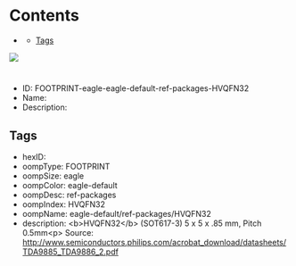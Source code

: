 



Contents
========

* [](#)
	* [Tags](#tags)
  
![][im]
# 

- ID: FOOTPRINT-eagle-eagle-default-ref-packages-HVQFN32
- Name: 
- Description: 

## Tags

- hexID: 
- oompType: FOOTPRINT
- oompSize: eagle
- oompColor: eagle-default
- oompDesc: ref-packages
- oompIndex: HVQFN32
- oompName: eagle-default/ref-packages/HVQFN32
- description: &lt;b&gt;HVQFN32&lt;/b&gt; (SOT617-3) 5 x 5 x .85 mm,  Pitch 0.5mm&lt;p&gt;&#xD;
Source: http://www.semiconductors.philips.com/acrobat_download/datasheets/TDA9885_TDA9886_2.pdf



[im]: image.png
